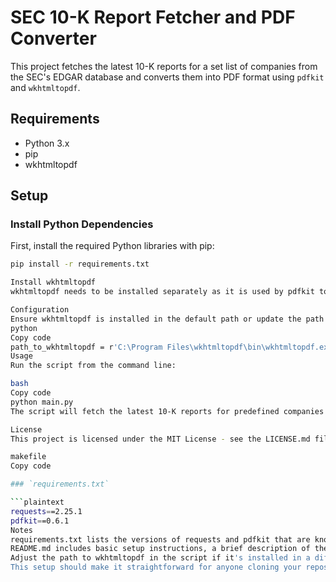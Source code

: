 # SEC 10-K Report Fetcher and PDF Converter

This project fetches the latest 10-K reports for a set list of companies from the SEC's EDGAR database and converts them into PDF format using `pdfkit` and `wkhtmltopdf`.

## Requirements

- Python 3.x
- pip
- wkhtmltopdf

## Setup

### Install Python Dependencies

First, install the required Python libraries with pip:

```bash
pip install -r requirements.txt

Install wkhtmltopdf
wkhtmltopdf needs to be installed separately as it is used by pdfkit to render PDFs. Please download it from wkhtmltopdf downloads and install it according to your operating system.

Configuration
Ensure wkhtmltopdf is installed in the default path or update the path in the script:
python
Copy code
path_to_wkhtmltopdf = r'C:\Program Files\wkhtmltopdf\bin\wkhtmltopdf.exe'
Usage
Run the script from the command line:

bash
Copy code
python main.py
The script will fetch the latest 10-K reports for predefined companies and convert each to a PDF file saved in the current directory.

License
This project is licensed under the MIT License - see the LICENSE.md file for details.

makefile
Copy code

### `requirements.txt`

```plaintext
requests==2.25.1
pdfkit==0.6.1
Notes
requirements.txt lists the versions of requests and pdfkit that are known to work with your script. You might need to update these versions based on your environment or if there are new releases.
README.md includes basic setup instructions, a brief description of the script, and how to run it. It points out the necessity to install wkhtmltopdf because pdfkit relies on it for PDF conversion.
Adjust the path to wkhtmltopdf in the script if it's installed in a different location on your system or if you deploy this on a different operating system.
This setup should make it straightforward for anyone cloning your repository to get started quickly. If you wish to include more detailed documentation or additional features like error handling and logging, you might want to expand the README.md accordingly.
